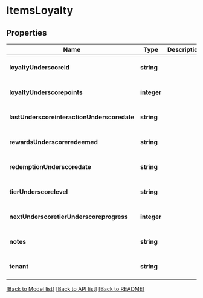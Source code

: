 # ItemsLoyalty

## Properties
Name | Type | Description | Notes
------------ | ------------- | ------------- | -------------
**loyaltyUnderscoreid** | **string** |  | [optional] [default to null]
**loyaltyUnderscorepoints** | **integer** |  | [optional] [default to null]
**lastUnderscoreinteractionUnderscoredate** | **string** |  | [optional] [default to null]
**rewardsUnderscoreredeemed** | **string** |  | [optional] [default to null]
**redemptionUnderscoredate** | **string** |  | [optional] [default to null]
**tierUnderscorelevel** | **string** |  | [optional] [default to null]
**nextUnderscoretierUnderscoreprogress** | **integer** |  | [optional] [default to null]
**notes** | **string** |  | [optional] [default to null]
**tenant** | **string** |  | [optional] [default to null]

[[Back to Model list]](../README.md#documentation-for-models) [[Back to API list]](../README.md#documentation-for-api-endpoints) [[Back to README]](../README.md)


